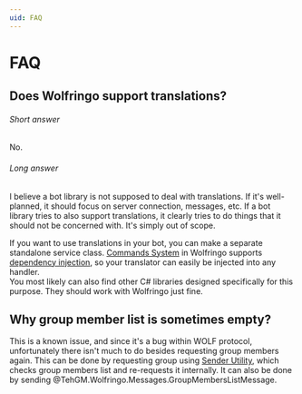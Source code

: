 ```yaml
---
uid: FAQ
---
```


# FAQ
## Does Wolfringo support translations?
###### Short answer
No.
###### Long answer
I believe a bot library is not supposed to deal with translations. If it's well-planned, it should focus on server connection, messages, etc. If a bot library tries to also support translations, it clearly tries to do things that it should not be concerned with. It's simply out of scope.

If you want to use translations in your bot, you can make a separate standalone service class. [Commands System](xref:Guides.Commands.Intro) in Wolfringo supports [dependency injection](xref:Guides.Commands.DependencyInjection), so your translator can easily be injected into any handler.  
You most likely can also find other C# libraries designed specifically for this purpose. They should work with Wolfringo just fine.

## Why group member list is sometimes empty?
This is a known issue, and since it's a bug within WOLF protocol, unfortunately there isn't much to do besides requesting group members again. This can be done by requesting group using [Sender Utility](xref:Guides.Features.Sender#wolfgroup), which checks group members list and re-requests it internally. It can also be done by sending @TehGM.Wolfringo.Messages.GroupMembersListMessage.